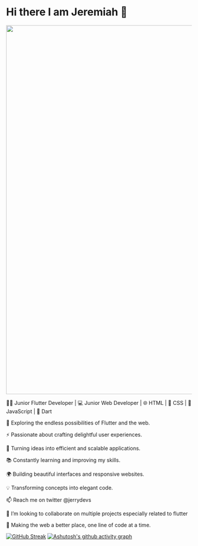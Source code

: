 <p align = "center"> <h1 > Hi there I am Jeremiah 👋</h1> </p> 
<img src="https://github.com/Anmol-Baranwal/Cool-GIFs-For-GitHub/assets/74038190/0c7eb6ed-663b-4ce4-bfbd-18239a38ba1b" width="1000">
<br>

👨‍💻 Junior Flutter Developer | 💻 Junior Web Developer | 🌐 HTML | 🎨 CSS | 🚀 JavaScript | 🎯 Dart

🔭 Exploring the endless possibilities of Flutter and the web.

⚡️ Passionate about crafting delightful user experiences.

🌟 Turning ideas into efficient and scalable applications.

📚 Constantly learning and improving my skills.

🌍 Building beautiful interfaces and responsive websites.

💡 Transforming concepts into elegant code.

📫 Reach me on twitter @jerrydevs

👯 I’m looking to collaborate on multiple projects especially related to flutter

🚀 Making the web a better place, one line of code at a time.

[![GitHub Streak](https://streak-stats.demolab.com?user=jjboy55&theme=github-dark-blue)](https://git.io/streak-stats) 
[![Ashutosh's github activity graph](https://github-readme-activity-graph.vercel.app/graph?username=jjboy55&theme=github-compact)](https://github.com/jjboy55/github-readme-activity-graph)


